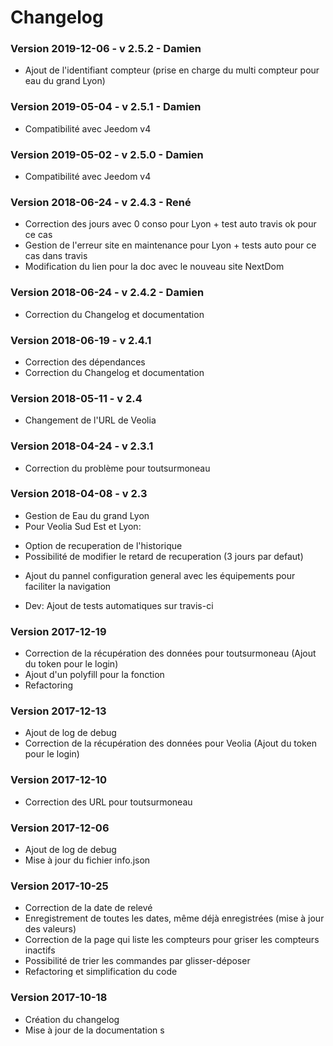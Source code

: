 # Changelog

### Version 2019-12-06 - v 2.5.2 - Damien

- Ajout de l'identifiant compteur (prise en charge du multi compteur pour eau du grand Lyon)

### Version 2019-05-04 - v 2.5.1 - Damien

- Compatibilité avec Jeedom v4

### Version 2019-05-02 - v 2.5.0 - Damien

- Compatibilité avec Jeedom v4

### Version 2018-06-24 - v 2.4.3 - René

- Correction des jours avec 0 conso pour Lyon + test auto travis ok pour ce cas
- Gestion de l'erreur site en maintenance pour Lyon + tests auto pour ce cas dans travis
- Modification du lien pour la doc avec le nouveau site NextDom

### Version 2018-06-24 - v 2.4.2 - Damien

- Correction du Changelog et documentation

### Version 2018-06-19 - v 2.4.1

- Correction des dépendances
- Correction du Changelog et documentation

### Version 2018-05-11 - v 2.4

- Changement de l'URL de Veolia

### Version 2018-04-24 - v 2.3.1

- Correction du problème pour toutsurmoneau

### Version 2018-04-08 - v 2.3

- Gestion de Eau du grand Lyon
- Pour Veolia Sud Est et Lyon:

* Option de recuperation de l'historique
* Possibilité de modifier le retard de recuperation (3 jours par defaut)

- Ajout du pannel configuration general avec les équipements pour faciliter la navigation

- Dev: Ajout de tests automatiques sur travis-ci

### Version 2017-12-19

- Correction de la récupération des données pour toutsurmoneau (Ajout du token pour le login)
- Ajout d'un polyfill pour la fonction
- Refactoring

### Version 2017-12-13

- Ajout de log de debug
- Correction de la récupération des données pour Veolia (Ajout du token pour le login)

### Version 2017-12-10

- Correction des URL pour toutsurmoneau

### Version 2017-12-06

- Ajout de log de debug
- Mise à jour du fichier info.json

### Version 2017-10-25

- Correction de la date de relevé
- Enregistrement de toutes les dates, même déjà enregistrées (mise à jour des valeurs)
- Correction de la page qui liste les compteurs pour griser les compteurs inactifs
- Possibilité de trier les commandes par glisser-déposer
- Refactoring et simplification du code

### Version 2017-10-18

- Création du changelog
- Mise à jour de la documentation
  s
